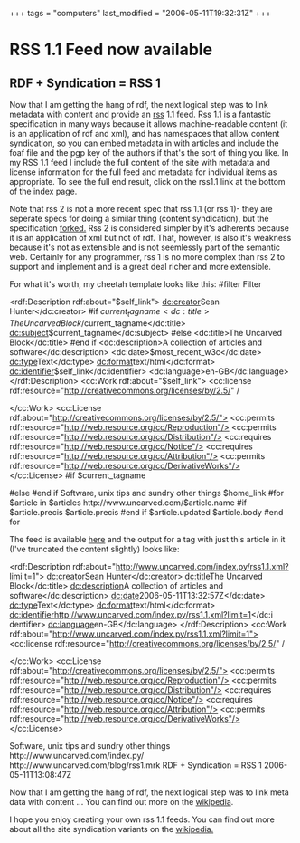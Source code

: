 +++
tags = "computers"
last_modified = "2006-05-11T19:32:31Z"
+++
# RSS 1.1 Feed now available

## RDF + Syndication = RSS 1

Now that I am getting the hang of rdf, the next logical step was to
link metadata with content and provide an [rss][5] 1.1 feed. Rss 1.1 is a
fantastic specification in many ways because it allows machine-readable
content (it is an application of rdf and xml), and has namespaces that
allow content syndication, so you can embed metadata in with articles
and include the foaf file and the pgp key of the authors if that's the
sort of thing you like. In my RSS 1.1 feed I include the full content
of the site with metadata and license information for the full feed and
metadata for individual items as appropriate. To see the full end
result, click on the rss1.1 link at the bottom of the index page.

Note that rss 2 is not a more recent spec that rss 1.1 (or rss 1)- they
are seperate specs for doing a similar thing (content syndication), but
the specification [forked.][6] Rss 2 is considered simpler by it's
adherents because it is an application of xml but not of rdf. That,
however, is also it's weakness because it's not as extensible and is
not seemlessly part of the semantic web. Certainly for any programmer,
rss 1 is no more complex than rss 2 to support and implement and is a
great deal richer and more extensible.

For what it's worth, my cheetah template looks like this:
#filter Filter
<?xml version="1.0" encoding="utf-8"?>
<Channel xmlns="http://purl.org/net/rss1.1#"
xmlns:dc="http://purl.org/dc/elements/1.1/"
xmlns:p="http://purl.org/net/rss1.1/payload#"
xmlns:rdf="http://www.w3.org/1999/02/22-rdf-syntax-ns#"
xmlns:cc="http://web.resource.org/cc/"
rdf:about="$self_link">
<rdf:Description rdf:about="$self_link">
<dc:creator>Sean Hunter</dc:creator>
#if $current_tagname
<dc:title>The Uncarved Block/$current_tagname</dc:title>
<dc:subject>$current_tagname</dc:subject>
#else
<dc:title>The Uncarved Block</dc:title>
#end if
<dc:description>A collection of articles and software</dc:description>
<dc:date>$most_recent_w3c</dc:date>
<dc:type>Text</dc:type>
<dc:format>text/html</dc:format>
<dc:identifier>$self_link</dc:identifier>
<dc:language>en-GB</dc:language>
</rdf:Description>
<cc:Work rdf:about="$self_link">
<cc:license rdf:resource="http://creativecommons.org/licenses/by/2.5/" /
>
</cc:Work>
<cc:License rdf:about="http://creativecommons.org/licenses/by/2.5/">
<cc:permits rdf:resource="http://web.resource.org/cc/Reproduction"/>
<cc:permits rdf:resource="http://web.resource.org/cc/Distribution"/>
<cc:requires rdf:resource="http://web.resource.org/cc/Notice"/>
<cc:requires rdf:resource="http://web.resource.org/cc/Attribution"/>
<cc:permits rdf:resource="http://web.resource.org/cc/DerivativeWorks"/>
</cc:License>
#if $current_tagname
<title>The Uncarved Block/$current_tagname</title>
#else
<title>The Uncarved Block</title>
#end if
<description xml:lang="en-GB">Software, unix tips and sundry other things</d
escription>
<link>$home_link</link>
<items rdf:parseType="daml:collection">
#for $article in $articles
<item rdf:about="http://www.uncarved.com/$article.name">
<title>$article.title</title>
<link>http://www.uncarved.com/$article.name</link>
#if $article.precis
<description xml:lang="en-GB">$article.precis</description>
#end if
<dc:date>$article.updated</dc:date>
<p:payload rdf:parseType="Literal">
$article.body
</p:payload>
</item>
#end for
</items>
</Channel>

The feed is available [here][7] and the output for a tag with just this
article in it (I've truncated the content slightly) looks like:
<?xml version="1.0" encoding="utf-8"?>
<Channel xmlns="http://purl.org/net/rss1.1#"
xmlns:dc="http://purl.org/dc/elements/1.1/"
xmlns:p="http://purl.org/net/rss1.1/payload#"
xmlns:rdf="http://www.w3.org/1999/02/22-rdf-syntax-ns#"
xmlns:cc="http://web.resource.org/cc/"
rdf:about="http://www.uncarved.com/index.py/rss1.1.xml?limit=1">
<rdf:Description rdf:about="http://www.uncarved.com/index.py/rss1.1.xml?limi
t=1">
<dc:creator>Sean Hunter</dc:creator>
<dc:title>The Uncarved Block</dc:title>
<dc:description>A collection of articles and software</dc:description>
<dc:date>2006-05-11T13:32:57Z</dc:date>
<dc:type>Text</dc:type>
<dc:format>text/html</dc:format>
<dc:identifier>http://www.uncarved.com/index.py/rss1.1.xml?limit=1</dc:i
dentifier>
<dc:language>en-GB</dc:language>
</rdf:Description>
<cc:Work rdf:about="http://www.uncarved.com/index.py/rss1.1.xml?limit=1">
<cc:license rdf:resource="http://creativecommons.org/licenses/by/2.5/" /
>
</cc:Work>
<cc:License rdf:about="http://creativecommons.org/licenses/by/2.5/">
<cc:permits rdf:resource="http://web.resource.org/cc/Reproduction"/>
<cc:permits rdf:resource="http://web.resource.org/cc/Distribution"/>
<cc:requires rdf:resource="http://web.resource.org/cc/Notice"/>
<cc:requires rdf:resource="http://web.resource.org/cc/Attribution"/>
<cc:permits rdf:resource="http://web.resource.org/cc/DerivativeWorks"/>
</cc:License>
<title>The Uncarved Block</title>
<description xml:lang="en-GB">Software, unix tips and sundry other things</d
escription>
<link>http://www.uncarved.com/index.py/</link>
<items rdf:parseType="daml:collection">
<item rdf:about="http://www.uncarved.com/blog/rss1.mrk">
<title>RSS 1.1 Feed now available</title>
<link>http://www.uncarved.com/blog/rss1.mrk</link>
<description xml:lang="en-GB">RDF + Syndication = RSS 1</description
>
<dc:date>2006-05-11T13:08:47Z</dc:date>
<p:payload rdf:parseType="Literal">

<p>Now that I am getting the hang of rdf, the next logical step was to link meta
data with content ... You can find out more on the <a href="http://en.wikipedia.
org/wiki/RSS_%28file_format%29">wikipedia</a>.  <br />
</p>
</p:payload>
</item>
</items>
</Channel>

I hope you enjoy creating your own rss 1.1 feeds. You can find out more
about all the site syndication variants on the [wikipedia.][8]

[1]: http://www.uncarved.com/articles/rss1
[2]: http://www.uncarved.com/
[3]: http://www.uncarved.com/articles/contact
[4]: http://www.uncarved.com/login/
[5]: http://inamidst.com/rss1.1/
[6]: http://diveintomark.org/archives/2002/09/06/history_of_the_rss_fork
[7]: http://www.uncarved.com/rss1.1.xml
[8]: http://en.wikipedia.org/wiki/RSS_(file_format)
[9]: http://www.uncarved.com/tags/computers
[10]: mailto:sean@uncarved.com
[11]: http://creativecommons.org/licenses/by-sa/4.0/
